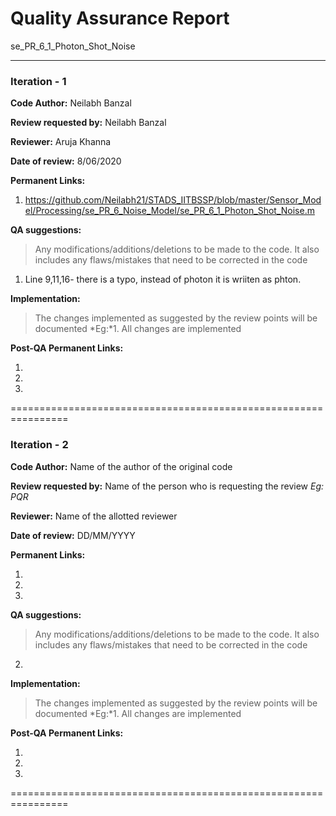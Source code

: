 Quality Assurance Report
====

se_PR_6_1_Photon_Shot_Noise

----

### Iteration - 1

**Code Author:** Neilabh Banzal


**Review requested by:** Neilabh Banzal


**Reviewer:** Aruja Khanna


**Date of review:**	8/06/2020


**Permanent Links:**

1. https://github.com/Neilabh21/STADS_IITBSSP/blob/master/Sensor_Model/Processing/se_PR_6_Noise_Model/se_PR_6_1_Photon_Shot_Noise.m

**QA suggestions:**
> Any modifications/additions/deletions to be made to the code. It also includes any flaws/mistakes that need to be corrected in the code

 1. Line 9,11,16- there is a typo, instead of photon it is wriiten as phton.


**Implementation:**
> The changes implemented as suggested by the review points will be documented
*Eg:*1. All changes are implemented


**Post-QA Permanent Links:**

1.

2.

3.

================================================================

### Iteration - 2

**Code Author:** Name of the author of the original code


**Review requested by:** Name of the person who is requesting the review *Eg: PQR*


**Reviewer:** Name of the allotted reviewer


**Date of review:**	DD/MM/YYYY


**Permanent Links:**

1. 

2. 

3. 


**QA suggestions:**
> Any modifications/additions/deletions to be made to the code. It also includes any flaws/mistakes that need to be corrected in the code


2. 

**Implementation:**
> The changes implemented as suggested by the review points will be documented
*Eg:*1. All changes are implemented


**Post-QA Permanent Links:**

1.

2.

3.

================================================================